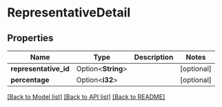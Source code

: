# RepresentativeDetail

## Properties

Name | Type | Description | Notes
------------ | ------------- | ------------- | -------------
**representative_id** | Option<**String**> |  | [optional]
**percentage** | Option<**i32**> |  | [optional]

[[Back to Model list]](../README.md#documentation-for-models) [[Back to API list]](../README.md#documentation-for-api-endpoints) [[Back to README]](../README.md)
